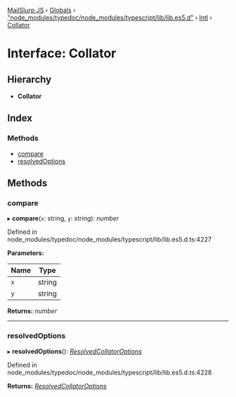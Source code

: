 [MailSlurp JS](../README.md) › [Globals](../globals.md) › ["node_modules/typedoc/node_modules/typescript/lib/lib.es5.d"](../modules/_node_modules_typedoc_node_modules_typescript_lib_lib_es5_d_.md) › [Intl](../modules/_node_modules_typedoc_node_modules_typescript_lib_lib_es5_d_.intl.md) › [Collator](_node_modules_typedoc_node_modules_typescript_lib_lib_es5_d_.intl.collator.md)

# Interface: Collator

## Hierarchy

* **Collator**

## Index

### Methods

* [compare](_node_modules_typedoc_node_modules_typescript_lib_lib_es5_d_.intl.collator.md#compare)
* [resolvedOptions](_node_modules_typedoc_node_modules_typescript_lib_lib_es5_d_.intl.collator.md#resolvedoptions)

## Methods

###  compare

▸ **compare**(`x`: string, `y`: string): *number*

Defined in node_modules/typedoc/node_modules/typescript/lib/lib.es5.d.ts:4227

**Parameters:**

Name | Type |
------ | ------ |
`x` | string |
`y` | string |

**Returns:** *number*

___

###  resolvedOptions

▸ **resolvedOptions**(): *[ResolvedCollatorOptions](_node_modules_typedoc_node_modules_typescript_lib_lib_es5_d_.intl.resolvedcollatoroptions.md)*

Defined in node_modules/typedoc/node_modules/typescript/lib/lib.es5.d.ts:4228

**Returns:** *[ResolvedCollatorOptions](_node_modules_typedoc_node_modules_typescript_lib_lib_es5_d_.intl.resolvedcollatoroptions.md)*
